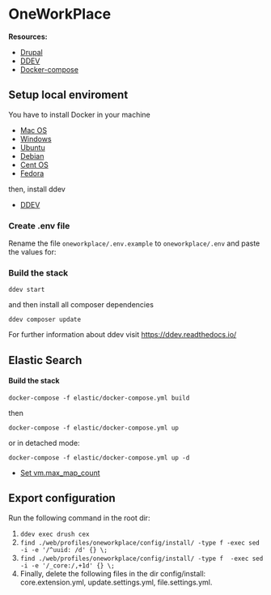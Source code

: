 # OneWorkPlace

**Resources:**

- [Drupal](https://www.drupal.org/)
- [DDEV](https://www.ddev.com/)
- [Docker-compose](https://docs.docker.com/compose/)

## Setup local enviroment

You have to install Docker in your machine

- [Mac OS](https://docs.docker.com/docker-for-mac/install/)
- [Windows](https://docs.docker.com/docker-for-windows/install/)
- [Ubuntu](https://docs.docker.com/install/linux/docker-ce/ubuntu/#os-requirements)
- [Debian](https://docs.docker.com/install/linux/docker-ce/debian/)
- [Cent OS](https://docs.docker.com/install/linux/docker-ce/centos/)
- [Fedora](https://docs.docker.com/install/linux/docker-ce/fedora/)

then, install ddev

- [DDEV](https://ddev.readthedocs.io/en/latest/)


### Create .env file
Rename the file `oneworkplace/.env.example` to `oneworkplace/.env` and paste the values for:

### Build the stack

```
ddev start
```
and then install all composer dependencies
```
ddev composer update
```
For further information about ddev visit https://ddev.readthedocs.io/

## Elastic Search

#### Build the stack
```
docker-compose -f elastic/docker-compose.yml build

```
then
```
docker-compose -f elastic/docker-compose.yml up

```
or in detached mode:

```
docker-compose -f elastic/docker-compose.yml up -d
```
- [Set vm.max_map_count](https://www.elastic.co/guide/en/elasticsearch/reference/current/docker.html#_set_vm_max_map_count_to_at_least_262144)

## Export configuration

Run the following command in the root dir:
1. ``` ddev exec drush cex ```
2. ``` find ./web/profiles/oneworkplace/config/install/ -type f -exec sed -i -e '/^uuid: /d' {} \; ```
3. ``` find ./web/profiles/oneworkplace/config/install/ -type f  -exec sed -i -e '/_core:/,+1d' {} \; ```
3. Finally, delete the following files in the dir config/install: core.extension.yml, update.settings.yml, file.settings.yml.
